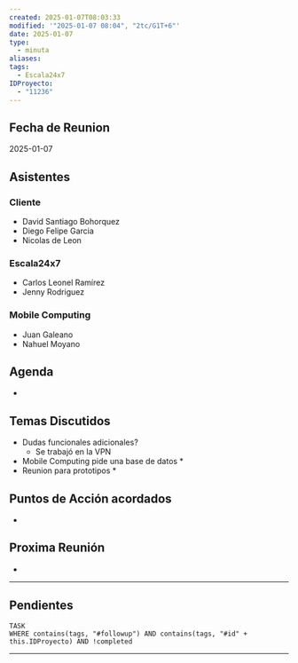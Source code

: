 ```yaml
---
created: 2025-01-07T08:03:33
modified: '"2025-01-07 08:04", "2tc/G1T+6"'
date: 2025-01-07
type:
  - minuta
aliases: 
tags:
  - Escala24x7
IDProyecto:
  - "11236"
---
```


## Fecha de Reunion
2025-01-07

## Asistentes

### Cliente
* David Santiago Bohorquez
* Diego Felipe Garcia
* Nicolas de Leon
### Escala24x7
- Carlos Leonel Ramírez
- Jenny Rodriguez

### Mobile Computing
- Juan Galeano
- Nahuel Moyano

## Agenda
* 
## Temas Discutidos
*  Dudas funcionales adicionales?
	* Se trabajó en la VPN
* Mobile Computing pide una base de datos
	* 
* Reunion para prototipos
	* 
## Puntos de Acción acordados
- 

## Proxima Reunión
*   

--- 
## Pendientes

```dataview
TASK
WHERE contains(tags, "#followup") AND contains(tags, "#id" + this.IDProyecto) AND !completed
```

---

